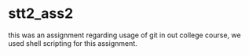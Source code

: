 # stt2_ass2
this was an assignment regarding usage of git in out college course, we used shell scripting for this assignment.
